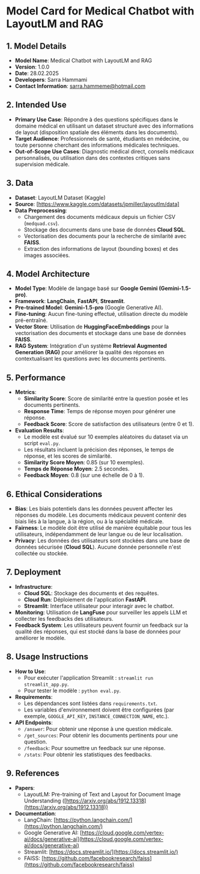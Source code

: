 # Model Card for Medical Chatbot with LayoutLM and RAG

## 1. Model Details
- **Model Name**: Medical Chatbot with LayoutLM and RAG
- **Version**: 1.0.0
- **Date**: 28.02.2025
- **Developers**: Sarra Hammami
- **Contact Information**: sarra.hammeme@hotmail.com

## 2. Intended Use
- **Primary Use Case**: Répondre à des questions spécifiques dans le domaine médical en utilisant un dataset structuré avec des informations de layout (disposition spatiale des éléments dans les documents).
- **Target Audience**: Professionnels de santé, étudiants en médecine, ou toute personne cherchant des informations médicales techniques.
- **Out-of-Scope Use Cases**: Diagnostic médical direct, conseils médicaux personnalisés, ou utilisation dans des contextes critiques sans supervision médicale.

## 3. Data
- **Dataset**: LayoutLM Dataset (Kaggle)
- **Source**: [https://www.kaggle.com/datasets/jpmiller/layoutlm/data]
- **Data Preprocessing**:
  - Chargement des documents médicaux depuis un fichier CSV (`medquad.csv`).
  - Stockage des documents dans une base de données **Cloud SQL**.
  - Vectorisation des documents pour la recherche de similarité avec **FAISS**.
  - Extraction des informations de layout (bounding boxes) et des images associées.

## 4. Model Architecture
- **Model Type**: Modèle de langage basé sur **Google Gemini (Gemini-1.5-pro)**.
- **Framework**: **LangChain**, **FastAPI**, **Streamlit**.
- **Pre-trained Model**: **Gemini-1.5-pro** (Google Generative AI).
- **Fine-tuning**: Aucun fine-tuning effectué, utilisation directe du modèle pré-entraîné.
- **Vector Store**: Utilisation de **HuggingFaceEmbeddings** pour la vectorisation des documents et stockage dans une base de données **FAISS**.
- **RAG System**: Intégration d'un système **Retrieval Augmented Generation (RAG)** pour améliorer la qualité des réponses en contextualisant les questions avec les documents pertinents.

## 5. Performance
- **Metrics**:
  - **Similarity Score**: Score de similarité entre la question posée et les documents pertinents.
  - **Response Time**: Temps de réponse moyen pour générer une réponse.
  - **Feedback Score**: Score de satisfaction des utilisateurs (entre 0 et 1).
- **Evaluation Results**:
  - Le modèle est évalué sur 10 exemples aléatoires du dataset via un script `eval.py`.
  - Les résultats incluent la précision des réponses, le temps de réponse, et les scores de similarité.
  - **Similarity Score Moyen**: 0.85 (sur 10 exemples).
  - **Temps de Réponse Moyen**: 2.5 secondes.
  - **Feedback Moyen**: 0.8 (sur une échelle de 0 à 1).

## 6. Ethical Considerations
- **Bias**: Les biais potentiels dans les données peuvent affecter les réponses du modèle. Les documents médicaux peuvent contenir des biais liés à la langue, à la région, ou à la spécialité médicale.
- **Fairness**: Le modèle doit être utilisé de manière équitable pour tous les utilisateurs, indépendamment de leur langue ou de leur localisation.
- **Privacy**: Les données des utilisateurs sont stockées dans une base de données sécurisée (**Cloud SQL**). Aucune donnée personnelle n'est collectée ou stockée.

## 7. Deployment
- **Infrastructure**:
  - **Cloud SQL**: Stockage des documents et des requêtes.
  - **Cloud Run**: Déploiement de l'application **FastAPI**.
  - **Streamlit**: Interface utilisateur pour interagir avec le chatbot.
- **Monitoring**: Utilisation de **LangFuse** pour surveiller les appels LLM et collecter les feedbacks des utilisateurs.
- **Feedback System**: Les utilisateurs peuvent fournir un feedback sur la qualité des réponses, qui est stocké dans la base de données pour améliorer le modèle.

## 8. Usage Instructions
- **How to Use**:
  - Pour exécuter l'application Streamlit : `streamlit run streamlit_app.py`.
  - Pour tester le modèle : `python eval.py`.
- **Requirements**:
  - Les dépendances sont listées dans `requirements.txt`.
  - Les variables d'environnement doivent être configurées (par exemple, `GOOGLE_API_KEY`, `INSTANCE_CONNECTION_NAME`, etc.).
- **API Endpoints**:
  - `/answer`: Pour obtenir une réponse à une question médicale.
  - `/get_sources`: Pour obtenir les documents pertinents pour une question.
  - `/feedback`: Pour soumettre un feedback sur une réponse.
  - `/stats`: Pour obtenir les statistiques des feedbacks.

## 9. References
- **Papers**:
  - LayoutLM: Pre-training of Text and Layout for Document Image Understanding ([https://arxiv.org/abs/1912.13318](https://arxiv.org/abs/1912.13318))
- **Documentation**:
  - LangChain: [https://python.langchain.com/](https://python.langchain.com/)
  - Google Generative AI: [https://cloud.google.com/vertex-ai/docs/generative-ai](https://cloud.google.com/vertex-ai/docs/generative-ai)
  - Streamlit: [https://docs.streamlit.io/](https://docs.streamlit.io/)
  - FAISS: [https://github.com/facebookresearch/faiss](https://github.com/facebookresearch/faiss)